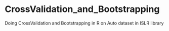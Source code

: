 # CrossValidation_and_Bootstrapping
Doing CrossValidation and Bootstrapping in R on Auto dataset in ISLR library
